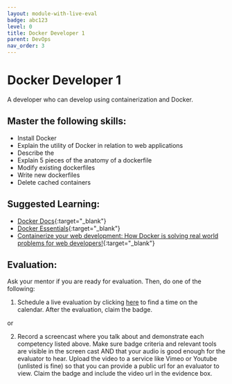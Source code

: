 ```yaml
---
layout: module-with-live-eval
badge: abc123
level: 0
title: Docker Developer 1
parent: DevOps
nav_order: 3
---
```

# Docker Developer 1


A developer who can develop using containerization and Docker.

## Master the following skills:

- Install Docker
- Explain the utility of Docker in relation to web applications
- Describe the
- Explain 5 pieces of the anatomy of a dockerfile
- Modify existing dockerfiles
- Write new dockerfiles
- Delete cached containers

## Suggested Learning:

- [Docker Docs](https://docs.docker.com/){:target="\_blank"}
- [Docker Essentials](https://www.udemy.com/course/docker-essentials/){:target="\_blank"}
- [Containerize your web development: How Docker is solving real world problems for web developers!](https://usersnap.com/blog/docker-for-web-developers/){:target="\_blank"}

## Evaluation:

Ask your mentor if you are ready for evaluation. Then, do one of the following:

1. Schedule a live evaluation by clicking [here](https://api.logro.io/widget/appointment/codex-evals/full-stack) to find a time on the calendar. After the evaluation, claim the badge.

or

2. Record a screencast where you talk about and demonstrate each competency listed above. Make sure badge criteria and relevant tools are visible in the screen cast AND that your audio is good enough for the evaluator to hear. Upload the video to a service like Vimeo or Youtube (unlisted is fine) so that you can provide a public url for an evaluator to view. Claim the badge and include the video url in the evidence box.
